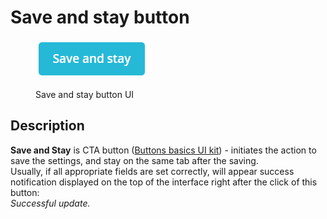 # Save and stay button

<figure><img src="../../../.gitbook/assets/image (1) (2) (1).png" alt="Save and stay button UI"><figcaption><p>Save and stay button UI</p></figcaption></figure>

## Description

**Save and Stay** is CTA button ([Buttons basics UI kit](https://build.prestashop-project.org/prestashop-ui-kit/?path=/story/buttons--basics)) - initiates the action to save the settings, and stay on the same tab after the saving. \
Usually, if all appropriate fields are set correctly, will appear success notification displayed on the top of the interface right after the click of this button:\
_Successful update._

